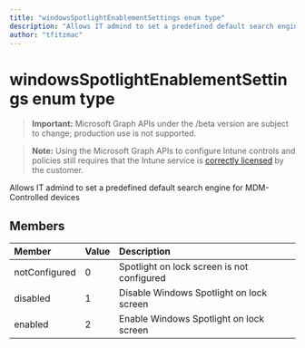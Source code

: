 ```yaml
---
title: "windowsSpotlightEnablementSettings enum type"
description: "Allows IT admind to set a predefined default search engine for MDM-Controlled devices"
author: "tfitzmac"
---
```


# windowsSpotlightEnablementSettings enum type

> **Important:** Microsoft Graph APIs under the /beta version are subject to change; production use is not supported.

> **Note:** Using the Microsoft Graph APIs to configure Intune controls and policies still requires that the Intune service is [correctly licensed](https://go.microsoft.com/fwlink/?linkid=839381) by the customer.

Allows IT admind to set a predefined default search engine for MDM-Controlled devices

## Members
|Member|Value|Description|
|:---|:---|:---|
|notConfigured|0|Spotlight on lock screen is not configured|
|disabled|1|Disable Windows Spotlight on lock screen|
|enabled|2|Enable Windows Spotlight on lock screen|



